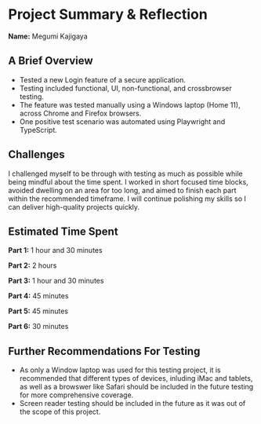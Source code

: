 # **Project Summary & Reflection** 

**Name:** Megumi Kajigaya


## **A Brief Overview**
- Tested a new Login feature of a secure application.
- Testing included functional, UI, non-functional, and crossbrowser testing. 
- The feature was tested manually using a Windows laptop (Home 11), across Chrome and Firefox browsers.
- One positive test scenario was automated using Playwright and TypeScript.


## **Challenges** 
I challenged myself to be through with testing as much as possible while being mindful about the time spent. I worked in short focused time blocks, avoided dwelling on an area for too long, and aimed to finish each part within the recommended timeframe. I will continue polishing my skills so I can deliver high-quality projects quickly. 


## **Estimated Time Spent**
**Part 1:** 1 hour and 30 minutes

**Part 2:** 2 hours

**Part 3:** 1 hour and 30 minutes

**Part 4:** 45 minutes

**Part 5:** 45 minutes

**Part 6:** 30 minutes


## **Further Recommendations For Testing**
- As only a Window laptop was used for this testing project, it is recommended that different types of devices, inluding iMac and tablets, as well as a browswer like Safari should be included in the future testing for more comprehensive coverage.
- Screen reader testing should be included in the future as it was out of the scope of this project.